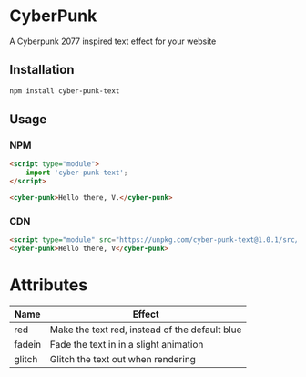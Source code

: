 # CyberPunk

A Cyberpunk 2077 inspired text effect for your website

## Installation

```bash
npm install cyber-punk-text
```

## Usage

### NPM

```html
<script type="module">
    import 'cyber-punk-text';
</script>

<cyber-punk>Hello there, V.</cyber-punk>
```

### CDN

```html
<script type="module" src="https://unpkg.com/cyber-punk-text@1.0.1/src/cyber-punk.js"></script>
<cyber-punk>Hello there, V</cyber-punk>
```

# Attributes

| Name   | Effect                                         |
| ------ | ---------------------------------------------- |
| red    | Make the text red, instead of the default blue |
| fadein | Fade the text in in a slight animation         |
| glitch | Glitch the text out when rendering             |
